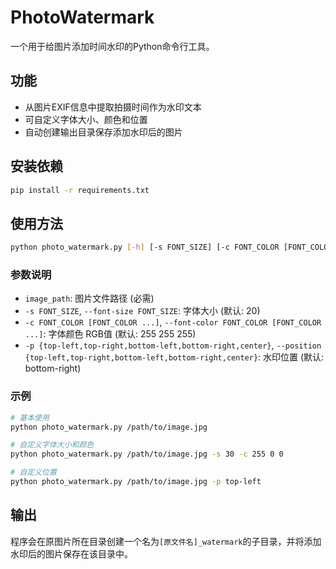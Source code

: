 # PhotoWatermark

一个用于给图片添加时间水印的Python命令行工具。

## 功能

- 从图片EXIF信息中提取拍摄时间作为水印文本
- 可自定义字体大小、颜色和位置
- 自动创建输出目录保存添加水印后的图片

## 安装依赖

```bash
pip install -r requirements.txt
```

## 使用方法

```bash
python photo_watermark.py [-h] [-s FONT_SIZE] [-c FONT_COLOR [FONT_COLOR ...]] [-p {top-left,top-right,bottom-left,bottom-right,center}] image_path
```

### 参数说明

- `image_path`: 图片文件路径 (必需)
- `-s FONT_SIZE`, `--font-size FONT_SIZE`: 字体大小 (默认: 20)
- `-c FONT_COLOR [FONT_COLOR ...]`, `--font-color FONT_COLOR [FONT_COLOR ...]`: 字体颜色 RGB值 (默认: 255 255 255)
- `-p {top-left,top-right,bottom-left,bottom-right,center}`, `--position {top-left,top-right,bottom-left,bottom-right,center}`: 水印位置 (默认: bottom-right)

### 示例

```bash
# 基本使用
python photo_watermark.py /path/to/image.jpg

# 自定义字体大小和颜色
python photo_watermark.py /path/to/image.jpg -s 30 -c 255 0 0

# 自定义位置
python photo_watermark.py /path/to/image.jpg -p top-left
```

## 输出

程序会在原图片所在目录创建一个名为`[原文件名]_watermark`的子目录，并将添加水印后的图片保存在该目录中。